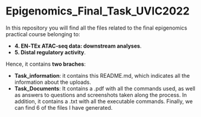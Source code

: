 # Epigenomics_Final_Task_UVIC2022
In this repository you will find all the files related to the final epigenomics practical course belonging to: 
- **4. EN‐TEx ATAC‐seq data: downstream analyses**.
- **5. Distal regulatory activity**.

Hence, it contains **two braches**:

- **Task_information**: it contains this README.md, which indicates all the information about the uploads.
- **Task_Documents**: It contains a .pdf with all the commands used, as well as answers to questions and screenshots taken along the process. In addition, it contains a .txt with all the executable commands. Finally, we can find 6 of the files I have generated.



